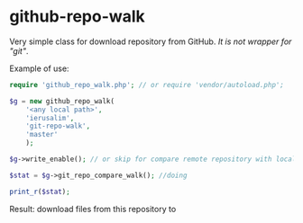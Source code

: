 # github-repo-walk

Very simple class for download repository from GitHub.
_It is not wrapper for "git"_.

Example of use:
```php
require 'github_repo_walk.php'; // or require 'vendor/autoload.php';

$g = new github_repo_walk(
    '<any local path>',
    'ierusalim',
    'git-repo-walk',
    'master'
    );

$g->write_enable(); // or skip for compare remote repository with local copy only

$stat = $g->git_repo_compare_walk(); //doing

print_r($stat);
```

Result: download files from this repository to <any local path>

